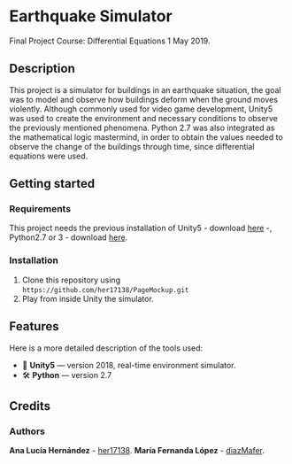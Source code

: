 # Earthquake Simulator 

Final Project
Course: Differential Equations 1 
May 2019. 

## Description 

This project is a simulator for buildings in an earthquake situation, the goal was to model and observe how buildings deform when the ground moves violently. Although commonly used for video game development, Unity5 was used to create the environment and necessary conditions to observe the previously mentioned phenomena. Python 2.7 was also integrated as the mathematical logic mastermind, in order to obtain the values needed to observe the change of the buildings through time, since differential equations were used. 

## Getting started 

### Requirements

This project needs the previous installation of Unity5 - download [here](https://unity3d.com/get-unity/download) -, Python2.7 or 3 - download [here](https://www.python.org/downloads/).

### Installation 

1. Clone this repository using `https://github.com/her17138/PageMockup.git`
2. Play from inside Unity the simulator.<br />

## Features

Here is a more detailed description of the tools used:

- 🎯 **Unity5** — version 2018, real-time environment simulator. 
- 🛠 **Python** — version 2.7

## Credits

### Authors

**Ana Lucía Hernández** - [her17138](github.com/her17138).
**María Fernanda López** - [diazMafer](github.com/diazMafer).

